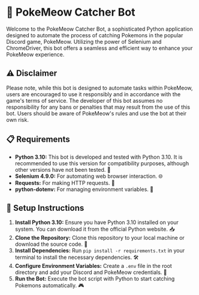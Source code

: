 # 🤖 PokeMeow Catcher Bot

Welcome to the PokeMeow Catcher Bot, a sophisticated Python application designed to automate the process of catching Pokemons in the popular Discord game, PokeMeow. Utilizing the power of Selenium and ChromeDriver, this bot offers a seamless and efficient way to enhance your PokeMeow experience.

## ⚠️ Disclaimer
Please note, while this bot is designed to automate tasks within PokeMeow, users are encouraged to use it responsibly and in accordance with the game's terms of service. The developer of this bot assumes no responsibility for any bans or penalties that may result from the use of this bot. Users should be aware of PokeMeow's rules and use the bot at their own risk.

## 📋 Requirements
- **Python 3.10:** This bot is developed and tested with Python 3.10. It is recommended to use this version for compatibility purposes, although other versions have not been tested. 🐍
- **Selenium 4.9.0:** For automating web browser interaction. 🌐
- **Requests:** For making HTTP requests. 📡
- **python-dotenv:** For managing environment variables. 🔑

## 🚀 Setup Instructions

1. **Install Python 3.10:** Ensure you have Python 3.10 installed on your system. You can download it from the official Python website. 📥
2. **Clone the Repository:** Clone this repository to your local machine or download the source code. 📂
3. **Install Dependencies:** Run `pip install -r requirements.txt` in your terminal to install the necessary dependencies. 🛠️
4. **Configure Environment Variables:** Create a `.env` file in the root directory and add your Discord and PokeMeow credentials. 📝
5. **Run the Bot:** Execute the bot script with Python to start catching Pokemons automatically. 🎮


